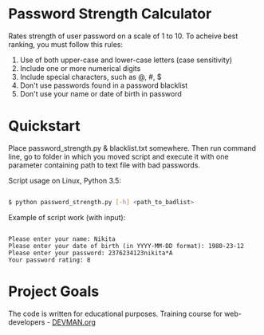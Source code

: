 # Password Strength Calculator

Rates strength of user password on a scale of 1 to 10. To acheive best ranking, you must follow this rules:

1) Use of both upper-case and lower-case letters (case sensitivity)
2) Include one or more numerical digits
3) Include special characters, such as @, #, $
3) Don't use passwords found in a password blacklist
4) Don't use your name or date of birth in password

# Quickstart

Place password_strength.py & blacklist.txt somewhere. Then run command line, go to folder in which you moved script and execute it with one parameter containing path to text file with bad passwords.

Script usage on Linux, Python 3.5:

```bash

$ python password_strength.py [-h] <path_to_badlist>

```

Example of script work (with input):

```#!bash

Please enter your name: Nikita
Please enter your date of birth (in YYYY-MM-DD format): 1980-23-12
Please enter your password: 2376234123nikita*A
Your password rating: 8

```



# Project Goals

The code is written for educational purposes. Training course for web-developers - [DEVMAN.org](https://devman.org)
